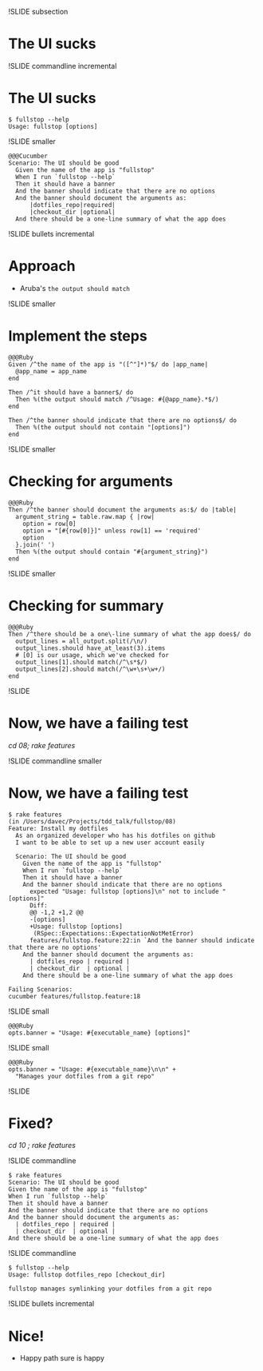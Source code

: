 !SLIDE subsection 
# The UI sucks

!SLIDE commandline incremental
# The UI sucks

    $ fullstop --help
    Usage: fullstop [options]

!SLIDE smaller

    @@@Cucumber
    Scenario: The UI should be good
      Given the name of the app is "fullstop"
      When I run `fullstop --help`
      Then it should have a banner
      And the banner should indicate that there are no options
      And the banner should document the arguments as:
          |dotfiles_repo|required|
          |checkout_dir |optional|
      And there should be a one-line summary of what the app does
        

!SLIDE bullets incremental
# Approach
* Aruba's `the output should match`

!SLIDE  smaller
# Implement the steps

    @@@Ruby
    Given /^the name of the app is "([^"]*)"$/ do |app_name|
      @app_name = app_name
    end

    Then /^it should have a banner$/ do
      Then %(the output should match /^Usage: #{@app_name}.*$/)
    end

    Then /^the banner should indicate that there are no options$/ do
      Then %(the output should not contain "[options]")
    end

!SLIDE smaller
# Checking for arguments

    @@@Ruby
    Then /^the banner should document the arguments as:$/ do |table|
      argument_string = table.raw.map { |row|
        option = row[0]
        option = "[#{row[0]}]" unless row[1] == 'required'
        option
      }.join(' ')
      Then %(the output should contain "#{argument_string}")
    end

!SLIDE smaller
# Checking for summary

    @@@Ruby
    Then /^there should be a one\-line summary of what the app does$/ do
      output_lines = all_output.split(/\n/)
      output_lines.should have_at_least(3).items
      # [0] is our usage, which we've checked for
      output_lines[1].should match(/^\s*$/)
      output_lines[2].should match(/^\w+\s+\w+/)
    end
!SLIDE
# Now, we have a failing test
   
_cd 08; rake features_

!SLIDE commandline smaller
# Now, we have a failing test
    $ rake features
    (in /Users/davec/Projects/tdd_talk/fullstop/08)
    Feature: Install my dotfiles
      As an organized developer who has his dotfiles on github
      I want to be able to set up a new user account easily

      Scenario: The UI should be good
        Given the name of the app is "fullstop"
        When I run `fullstop --help`
        Then it should have a banner
        And the banner should indicate that there are no options
          expected "Usage: fullstop [options]\n" not to include "[options]"
          Diff:
          @@ -1,2 +1,2 @@
          -[options]
          +Usage: fullstop [options]
           (RSpec::Expectations::ExpectationNotMetError)
          features/fullstop.feature:22:in `And the banner should indicate that there are no options'
        And the banner should document the arguments as:
          | dotfiles_repo | required |
          | checkout_dir  | optional |
        And there should be a one-line summary of what the app does

    Failing Scenarios:
    cucumber features/fullstop.feature:18

!SLIDE small

    @@@Ruby
    opts.banner = "Usage: #{executable_name} [options]"

!SLIDE small

    @@@Ruby
    opts.banner = "Usage: #{executable_name}\n\n" + 
      "Manages your dotfiles from a git repo"

!SLIDE
# Fixed?

_cd 10 ; rake features_

!SLIDE commandline

    $ rake features
    Scenario: The UI should be good
    Given the name of the app is "fullstop"
    When I run `fullstop --help`
    Then it should have a banner
    And the banner should indicate that there are no options
    And the banner should document the arguments as:
      | dotfiles_repo | required |
      | checkout_dir  | optional |
    And there should be a one-line summary of what the app does

!SLIDE commandline

    $ fullstop --help
    Usage: fullstop dotfiles_repo [checkout_dir]
      
    fullstop manages symlinking your dotfiles from a git repo

!SLIDE bullets incremental
# Nice!
* Happy path sure is happy

